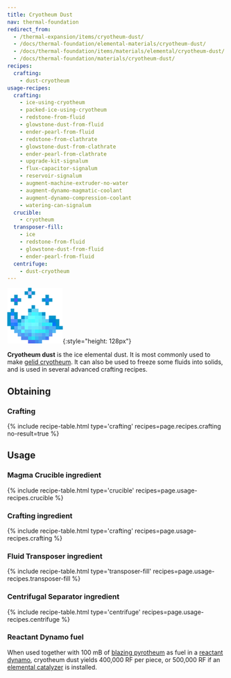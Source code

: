 ```yaml
---
title: Cryotheum Dust
nav: thermal-foundation
redirect_from:
  - /thermal-expansion/items/cryotheum-dust/
  - /docs/thermal-foundation/elemental-materials/cryotheum-dust/
  - /docs/thermal-foundation/items/materials/elemental/cryotheum-dust/
  - /docs/thermal-foundation/materials/cryotheum-dust/
recipes:
  crafting:
    - dust-cryotheum
usage-recipes:
  crafting:
    - ice-using-cryotheum
    - packed-ice-using-cryotheum
    - redstone-from-fluid
    - glowstone-dust-from-fluid
    - ender-pearl-from-fluid
    - redstone-from-clathrate
    - glowstone-dust-from-clathrate
    - ender-pearl-from-clathrate
    - upgrade-kit-signalum
    - flux-capacitor-signalum
    - reservoir-signalum
    - augment-machine-extruder-no-water
    - augment-dynamo-magmatic-coolant
    - augment-dynamo-compression-coolant
    - watering-can-signalum
  crucible:
    - cryotheum
  transposer-fill:
    - ice
    - redstone-from-fluid
    - glowstone-dust-from-fluid
    - ender-pearl-from-fluid
  centrifuge:
    - dust-cryotheum
---
```


![Cryotheum dust](/assets/images/thermal-foundation/dust-cryotheum.gif){:style="height: 128px"}


**Cryotheum dust** is the ice elemental dust. It is most commonly used to make
[gelid cryotheum](/docs/gelid-cryotheum/). It can also be used to freeze some
fluids into solids, and is used in several advanced crafting recipes.


Obtaining
---------

### Crafting
{% include recipe-table.html type='crafting' recipes=page.recipes.crafting no-result=true %}


Usage
-----

### Magma Crucible ingredient
{% include recipe-table.html type='crucible' recipes=page.usage-recipes.crucible %}

### Crafting ingredient
{% include recipe-table.html type='crafting' recipes=page.usage-recipes.crafting %}

### Fluid Transposer ingredient
{% include recipe-table.html type='transposer-fill' recipes=page.usage-recipes.transposer-fill %}

### Centrifugal Separator ingredient
{% include recipe-table.html type='centrifuge' recipes=page.usage-recipes.centrifuge %}

### Reactant Dynamo fuel
When used together with 100 mB of [blazing pyrotheum](/docs/blazing-pyrotheum/)
as fuel in a [reactant dynamo](/docs/reactant-dynamo/), cryotheum dust yields
400,000 RF per piece, or 500,000 RF if an [elemental
catalyzer](/docs/augment-elemental-catalyzer/) is installed.
